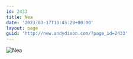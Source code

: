 ```yaml
---
id: 2433
title: Nea
date: '2023-03-17T13:45:29+00:00'
layout: page
guid: 'http://new.andydixon.com/?page_id=2433'
---
```


![Nea](https://i0.wp.com/assets.g8x2.ldn.idrivee2-23.com/posters/Nea%2001.jpg?w=1200&ssl=1 "Nea")